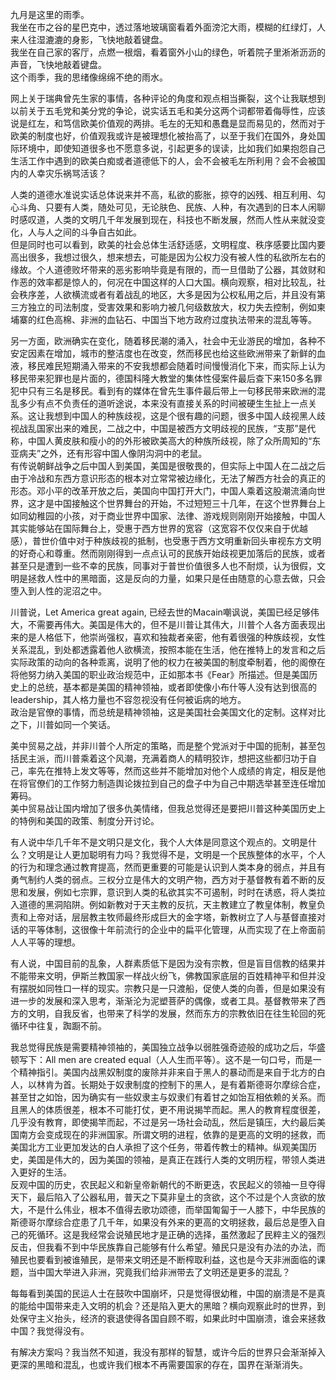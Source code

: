 
九月是这里的雨季。  
我坐在市之谷的星巴克中，透过落地玻璃窗看着外面滂沱大雨，模糊的红绿灯，人来人往湿漉漉的身影，飞快地敲着键盘。  
我坐在自己家的客厅，点燃一根烟，看着窗外小山的绿色，听着院子里淅淅沥沥的声音，飞快地敲着键盘。  
这个雨季，我的思绪像绵绵不绝的雨水。  

网上关于瑞典曾先生家的事情，各种评论的角度和观点相当撕裂，这个让我联想到以前关于五毛党和美分党的争论，说实话五毛和美分这两个词都带着侮辱性，应该说是红左，和笃信欧美价值观的两排。毛左的无知和愚蠢是显而易见的，然而对于欧美的制度也好，价值观我或许是被理想化被抬高了，以至于我们在国外，身处国际环境中，即使知道很多也不愿意多说，引起更多的误读，比如我们如果抱怨自己生活工作中遇到的欧美白痴或者道德低下的人，会不会被毛左所利用？会不会被国内的人幸灾乐祸骂活该？  

人类的道德水准说实话总体说来并不高，私欲的膨胀，掠夺的凶残、相互利用、勾心斗角、只要有人类，随处可见，无论肤色、民族、人种，有次遇到的日本人闲聊时感叹道，人类的文明几千年发展到现在，科技也不断发展，然而人性从来就没变化，人与人之间的斗争自古如此。  
但是同时也可以看到，欧美的社会总体生活舒适感，文明程度、秩序感要比国内要高出很多，我想过很久，想来想去，可能是因为公权力没有被人性的私欲所左右的缘故。个人道德败坏带来的恶劣影响毕竟是有限的，而一旦借助了公器，其敛财和作恶的效率都是惊人的，何况在中国这样的人口大国。横向观察，相对比较乱，社会秩序差，人欲横流或者有着战乱的地区，大多是因为公权私用之后，并且没有第三方独立的司法制度，受害效果和影响力被几何级数放大，权力失去控制，例如柬埔寨的红色高棉、非洲的血钻石、中国当下地方政府过度执法带来的混乱等等。  

另一方面，欧洲确实在变化，随着移民潮的涌入，社会中无业游民的增加，各种不安定因素在增加，城市的整洁度也在改变，然而移民也给这些欧洲带来了新鲜的血液，移民难民短期涌入带来的不安我想都会随着时间慢慢消化下来，而实际上认为移民带来犯罪也是片面的，德国科隆大教堂的集体性侵案件最后查下来150多名罪犯中只有三名是移民。看到有的媒体在曾先生事件最后带上一句移民带来欧洲的混乱多少有点不负责任的道听途说，本来没有直接关系的时间被硬生生扯上一点关系。这让我想到中国人的种族歧视，这是个很有趣的问题，很多中国人歧视黑人歧视战乱国家出来的难民，二战之中，中国是被西方文明歧视的民族，“支那”是代称，中国人黄皮肤和瘦小的的外形被欧美高大的种族所歧视，除了众所周知的“东亚病夫”之外，还有形容中国人像阴沟洞中的老鼠。  
有传说朝鲜战争之后中国人到美国，美国是很敬畏的，但实际上中国人在二战之后由于冷战和东西方意识形态的根本对立常常被边缘化，无法了解西方社会的真正的形态。邓小平的改革开放之后，美国向中国打开大门，中国人乘着这股潮流涌向世界，这才是中国接触这个世界舞台的开始，不过短短三十几年，在这个世界舞台上如同幼稚园的小孩，对于商业世界中国家、法律、游戏规则刚刚开始接触，中国人其实能够站在国际舞台上，受惠于西方世界的宽容（这宽容不仅仅来自于优越感），普世价值中对于种族歧视的抵制，也受惠于西方文明重新回头审视东方文明的好奇心和尊重。然而刚刚得到一点点认可的民族开始歧视更加落后的民族，或者甚至只是遭到一些不幸的民族，同事对于普世价值很多人也不耐烦，认为很假，文明是拯救人性中的黑暗面，这是反向的力量，如果只是任由随意的心意去做，只会堕入到人性的泥沼之中。  



川普说，Let America great again, 已经去世的Macain嘲讽说，美国已经足够伟大，不需要再伟大。美国是伟大的，但不是川普让其伟大，川普个人各方面表现出来的是人格低下，他崇尚强权，喜欢和独裁者亲密，他有着很强的种族歧视，女性关系混乱，到处都透露着他人欲横流，按照本能在生活，他在推特上的发言和之后实际政策的动向的各种乖离，说明了他的权力在被美国的制度牵制着，他的阁僚在将他努力纳入美国的职业政治规范中，正如那本书《Fear》所描述。但是美国历史上的总统，基本都是美国的精神领袖，或者即使像小布什等人没有达到很高的leadership，其人格力量也不容忽视没有任何被诟病的地方。  
政治是官僚的事情，而总统是精神领袖，这是美国社会美国文化的定制。这样对比之下，川普如同一个笑话。  

美中贸易之战，并非川普个人所定的策略，而是整个党派对于中国的扼制，甚至包括民主派，而川普乘着这个风潮，充满着商人的精明狡诈，想把这些都归功于自己，率先在推特上发文等等，然而这些并不能增加对他个人成绩的肯定，相反是他在将官僚们的工作努力制造舆论拨拉到自己的盘子中为自己中期选举甚至连任增加筹码。  
美中贸易战让国内增加了很多仇美情绪，但我总觉得还是要把川普这种美国历史上的特例和美国的政策、制度分开讨论。  

有人说中华几千年不是文明只是文化，我个人大体是同意这个观点的。文明是什么？文明是让人更加聪明有力吗？我觉得不是，文明是一个民族整体的水平，个人的行为和理念通过教育提高，然而更重要的可能是认识到人类本身的弱点，并且有勇气制约人类的弱点。三权分立是伟大的文明产物，西方对于基督教有着不断的反思和发展，例如七宗罪，意识到人类的私欲其实不可遏制，时时在诱惑，将人类拉入道德的黑洞陷阱。例如新教对于天主教的反抗，天主教建立了教皇体制，教皇负责和上帝对话，层层教主牧师最终形成巨大的金字塔，新教树立了人与基督直接对话的平等体制，这很像十年前流行的企业中的扁平化管理，从而实现了在上帝面前人人平等的理想。  

有人说，中国目前的乱象，人群素质低下是因为没有宗教，但是盲目信教的结果并不能带来文明，伊斯兰教国家一样战火纷飞，佛教国家底层的百姓精神平和但并没有摆脱如同牲口一样的现实。宗教只是一只渡船，促使人类的向善，但是如果没有进一步的发展和深入思考，渐渐沦为泥塑菩萨的偶像，或者工具。基督教带来了西方的文明，自我反省，也带来了科学的发展，然而东方的宗教依旧在往生轮回的死循环中往复，踟蹰不前。  

我总觉得民族是需要精神领袖的，美国独立战争以弱胜强奇迹般的成功之后，华盛顿写下：All men are created equal（人人生而平等）。这不是一句口号，而是一个精神指引。美国内战黑奴制度的废除并非来自于黑人的暴动而是来自于北方的白人，以林肯为首。长期处于奴隶制度的控制下的黑人，是有着斯德哥尔摩综合症，甚至甘之如饴，因为确实有一些奴隶主与奴隶们有着甘之如饴互相依赖的关系。而且黑人的体质很差，根本不可能打仗，更不用说揭竿而起。黑人的教育程度很差，几乎没有教育，即使揭竿而起，不过是另一场社会动乱，然后是镇压，大约最后美国南方会变成现在的非洲国家。所谓文明的进程，依靠的是更高的文明的拯救，而美国北方工业更加发达的白人承担了这个任务，带着传教士的精神。纵观美国历史，美国是伟大的，因为美国的领袖，是真正在践行人类的文明历程，带领人类进入更好的生活。  
反观中国的历史，农民起义和新皇帝新朝代的不断更迭，农民起义的领袖一旦夺得天下，最后陷入了公器私用，普天之下莫非皇土的贪欲，这个不过是个人贪欲的放大，不是什么伟业，根本不值得去歌功颂德，而举国匍匐于一人膝下，中华民族的斯德哥尔摩综合症患了几千年，如果没有外来的更高的文明拯救，最后总是堕入自己的死循环。这是我经常会说殖民地才是正确的选择，虽然激起了民粹主义的强烈反击，但我看不到中华民族靠自己能够有什么希望。殖民只是没有办法的办法，而殖民也要看到被谁殖民，是带来文明还是不断榨取利益，这也是今天非洲面临的课题，当中国大举进入非洲，究竟我们给非洲带去了文明还是更多的混乱？  

每每看到美国的民运人士在鼓吹中国崩坏，只是觉得很幼稚，中国的崩溃是不是真的能给中国带来走入文明的机会？还是陷入更大的黑暗？横向观察此时的世界，到处保守主义抬头，经济的衰退使得各国自顾不暇，如果此时中国崩溃，谁会来拯救中国？我觉得没有。  

有解决方案吗？我当然不知道，我没有那样的智慧，或许今后的世界只会渐渐掉入更深的黑暗和混乱，也或许我们根本不再需要国家的存在，国界在渐渐消失。  
